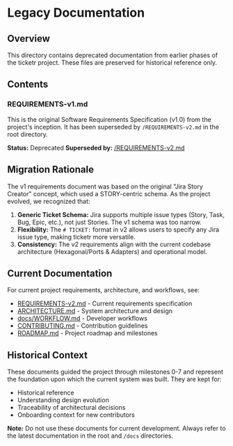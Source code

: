 # Legacy Documentation

## Overview

This directory contains deprecated documentation from earlier phases of the ticketr project. These files are preserved for historical reference only.

## Contents

### REQUIREMENTS-v1.md

This is the original Software Requirements Specification (v1.0) from the project's inception. It has been superseded by `/REQUIREMENTS-v2.md` in the root directory.

**Status:** Deprecated
**Superseded by:** [/REQUIREMENTS-v2.md](/REQUIREMENTS-v2.md)

## Migration Rationale

The v1 requirements document was based on the original "Jira Story Creator" concept, which used a STORY-centric schema. As the project evolved, we recognized that:

1. **Generic Ticket Schema:** Jira supports multiple issue types (Story, Task, Bug, Epic, etc.), not just Stories. The v1 schema was too narrow.
2. **Flexibility:** The `# TICKET:` format in v2 allows users to specify any Jira issue type, making ticketr more versatile.
3. **Consistency:** The v2 requirements align with the current codebase architecture (Hexagonal/Ports & Adapters) and operational model.

## Current Documentation

For current project requirements, architecture, and workflows, see:

- [REQUIREMENTS-v2.md](/REQUIREMENTS-v2.md) - Current requirements specification
- [ARCHITECTURE.md](/ARCHITECTURE.md) - System architecture and design
- [docs/WORKFLOW.md](/docs/WORKFLOW.md) - Developer workflows
- [CONTRIBUTING.md](/CONTRIBUTING.md) - Contribution guidelines
- [ROADMAP.md](/ROADMAP.md) - Project roadmap and milestones

## Historical Context

These documents guided the project through milestones 0-7 and represent the foundation upon which the current system was built. They are kept for:

- Historical reference
- Understanding design evolution
- Traceability of architectural decisions
- Onboarding context for new contributors

**Note:** Do not use these documents for current development. Always refer to the latest documentation in the root and `/docs` directories.

